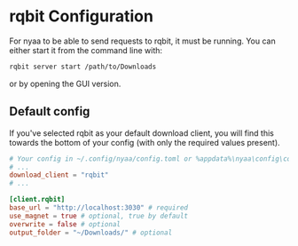 # rqbit Configuration
For nyaa to be able to send requests to rqbit, it must be running. You can either start it from the command line with:
```sh
rqbit server start /path/to/Downloads
```
or by opening the GUI version.

## Default config
If you've selected rqbit as your default download client, you will find this towards the bottom of your config (with only the required values present).
```toml
# Your config in ~/.config/nyaa/config.toml or %appdata%\nyaa\config\config.toml
# ...
download_client = "rqbit"
# ...

[client.rqbit]
base_url = "http://localhost:3030" # required
use_magnet = true # optional, true by default
overwrite = false # optional
output_folder = "~/Downloads/" # optional
```
